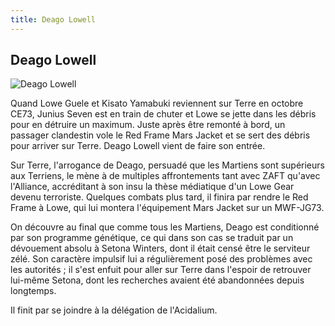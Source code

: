 ```yaml
---
title: Deago Lowell
---
```


Deago Lowell
------------


![Deago Lowell](/images/stories/manga/astray/persos/Deago.jpg)

Quand Lowe Guele et Kisato Yamabuki reviennent sur Terre en octobre CE73, Junius Seven est en train de chuter et Lowe se jette dans les débris pour en détruire un maximum. Juste après être remonté à bord, un passager clandestin vole le Red Frame Mars Jacket et se sert des débris pour arriver sur Terre. Deago Lowell vient de faire son entrée.


Sur Terre, l'arrogance de Deago, persuadé que les Martiens sont supérieurs aux Terriens, le mène à de multiples affrontements tant avec ZAFT qu'avec l'Alliance, accréditant à son insu la thèse médiatique d'un Lowe Gear devenu terroriste. Quelques combats plus tard, il finira par rendre le Red Frame à Lowe, qui lui montera l'équipement Mars Jacket sur un MWF-JG73.


On découvre au final que comme tous les Martiens, Deago est conditionné par son programme génétique, ce qui dans son cas se traduit par un dévouement absolu à Setona Winters, dont il était censé être le serviteur zélé. Son caractère impulsif lui a régulièrement posé des problèmes avec les autorités ; il s'est enfuit pour aller sur Terre dans l'espoir de retrouver lui-même Setona, dont les recherches avaient été abandonnées depuis longtemps.


Il finit par se joindre à la délégation de l'Acidalium.


